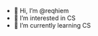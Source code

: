 - 👋 Hi, I’m @reqhiem
- 👀 I’m interested in CS
- 🌱 I’m currently learning CS

<!---
reqhiem/reqhiem is a ✨ special ✨ repository because its `README.md` (this file) appears on your GitHub profile.
You can click the Preview link to take a look at your changes.
--->
